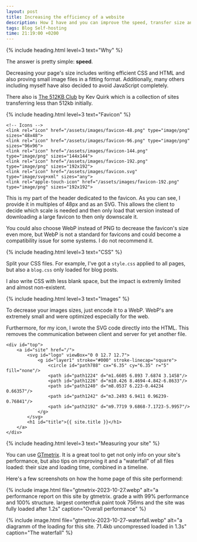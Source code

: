 ```yaml
---
layout: post
title: Increasing the efficiency of a website
description: How I have and you can improve the speed, transfer size and overall efficiency of a website.
tags: Blog Self-hosting
time: 21:19:00 +0200
---
```


{% include heading.html level=3 text="Why" %}

The answer is pretty simple: **speed**.

Decreasing your page's size includes writing efficient CSS and HTML and also proving small image files in a fitting format. Additionally, many others including myself have also decided to avoid JavaScript completely. 

There also is [The 512KB Club](https://512kb.club/) by Kev Quirk which is a collection of sites transferring less than 512kb initially.

{% include heading.html level=3 text="Favicon" %}

```
<!-- Icons -->
<link rel="icon" href="/assets/images/favicon-48.png" type="image/png" sizes="48x48">
<link rel="icon" href="/assets/images/favicon-96.png" type="image/png" sizes="96x96">
<link rel="icon" href="/assets/images/favicon-144.png" type="image/png" sizes="144x144">
<link rel="icon" href="/assets/images/favicon-192.png" type="image/png" sizes="192x192">
<link rel="icon" href="/assets/images/favicon.svg" type="image/svg+xml" sizes="any">
<link rel="apple-touch-icon" href="/assets/images/favicon-192.png" type="image/png" sizes="192x192">
```

This is my part of the header dedicated to the favicon. As you can see, I provide it in multiples of 48px and as an SVG. This allows the client to decide which scale is needed and then only load that version instead of downloading a large favicon to then only downscale it.

You could also choose WebP instead of PNG to decrease the favicon's size even more, but WebP is not a standard for favicons and could become a compatibility issue for some systems. I do not recommend it.

{% include heading.html level=3 text="CSS" %}

Split your CSS files. For example, I've got a `style.css` applied to all pages, but also a `blog.css` only loaded for blog posts.

I also write CSS with less blank space, but the impact is extremly limited and almost non-existent.

{% include heading.html level=3 text="Images" %}

To decrease your images sizes, just encode it to a WebP. WebP's are extremely small and were optimized especially for the web.

Furthermore, for my icon, I wrote the SVG code directly into the HTML. This removes the communication between client and server for yet another file.

```
<div id="top">
    <a id="site" href="/">
        <svg id="logo" viewBox="0 0 12.7 12.7">
            <g id="layer1" stroke="#000" stroke-linecap="square">
                <circle id="path788" cx="6.35" cy="6.35" r="5" fill="none"/>
                <path id="path1224" d="m1.6605 6.893 7.6874 3.1458"/>
                <path id="path1226" d="m10.426 8.4694-4.842-6.8633"/>
                <path id="path1240" d="m8.0537 6.223-0.44234 0.66357"/>
                <path id="path1242" d="m3.2493 6.9411 0.96239-0.76841"/>
                <path id="path2192" d="m9.7719 9.6868-7.1723-5.9957"/>
            </g>
        </svg>
        <h1 id="title">{{ site.title }}</h1>
    </a>
</div>
```

{% include heading.html level=3 text="Measuring your site" %}

You can use [GTmetrix](https://gtmetrix.com/). It is a great tool to get not only info on your site's performance, but also tips on improving it and a "waterfall" of all files loaded: their size and loading time, combined in a timeline.

Here's a few screenshots on how the home page of this site performend:

{% include image.html file="gtmetrix-2023-10-27.webp" alt="a performance report on this site by gtmetrix. grade a with 99% performance and 100% structure. largest contentfuk paint took 756ms and the site was fully loaded after 1.2s" caption="Overall performance" %}

{% include image.html file="gtmetrix-2023-10-27-waterfall.webp" alt="a diagramm of the loading for this site. 71.4kb uncompressed loaded in 1.3s" caption="The waterfall" %}
